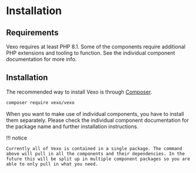 # Installation

## Requirements

Vexo requires at least PHP 8.1. Some of the components require additional PHP extensions and tooling to function. See the individual component documentation for more info.

## Installation

The recommended way to install Vexo is through [Composer](https://getcomposer.org/).

```bash
composer require vexo/vexo
```

When you want to make use of individual components, you have to install them separately. Please check the individual component documentation for the package name and further installation instructions.

!!! notice

    Currently all of Vexo is contained in a single package. The command above will pull in all the components and their dependencies. In the future this will be split up in multiple component packages so you are able to only pull in what you need.
